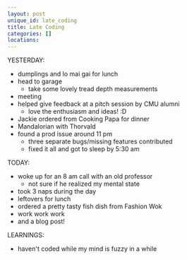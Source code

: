 ```yaml
---
layout: post
unique_id: late_coding
title: Late Coding
categories: []
locations: 
---
```


YESTERDAY:
* dumplings and lo mai gai for lunch
* head to garage
  * take some lovely tread depth measurements
* meeting
* helped give feedback at a pitch session by CMU alumni
  * love the enthusiasm and ideas! :D
* Jackie ordered from Cooking Papa for dinner
* Mandalorian with Thorvald
* found a prod issue around 11 pm
  * three separate bugs/missing features contributed
  * fixed it all and got to sleep by 5:30 am

TODAY:
* woke up for an 8 am call with an old professor
  * not sure if he realized my mental state
* took 3 naps during the day
* leftovers for lunch
* ordered a pretty tasty fish dish from Fashion Wok
* work work work
* and a blog post!

LEARNINGS:
* haven't coded while my mind is fuzzy in a while
